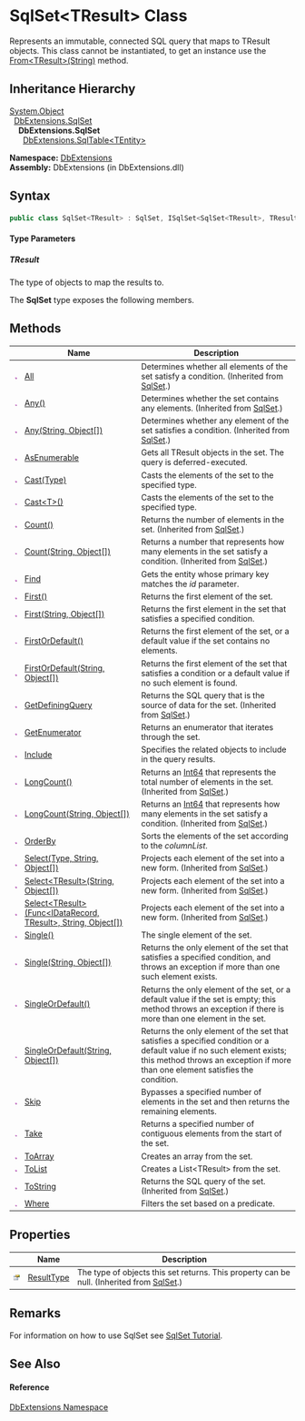 SqlSet&lt;TResult> Class
========================
Represents an immutable, connected SQL query that maps to TResult objects. This class cannot be instantiated, to get an instance use the [From&lt;TResult>(String)][1] method.


Inheritance Hierarchy
---------------------
[System.Object][2]  
  [DbExtensions.SqlSet][3]  
    **DbExtensions.SqlSet<TResult>**  
      [DbExtensions.SqlTable&lt;TEntity>][4]  

**Namespace:** [DbExtensions][5]  
**Assembly:** DbExtensions (in DbExtensions.dll)

Syntax
------

```csharp
public class SqlSet<TResult> : SqlSet, ISqlSet<SqlSet<TResult>, TResult>

```

#### Type Parameters

##### *TResult*
The type of objects to map the results to.

The **SqlSet<TResult>** type exposes the following members.


Methods
-------

                 | Name                                                                      | Description                                                                                                                                                                                              
---------------- | ------------------------------------------------------------------------- | -------------------------------------------------------------------------------------------------------------------------------------------------------------------------------------------------------- 
![Public method] | [All][6]                                                                  | Determines whether all elements of the set satisfy a condition. (Inherited from [SqlSet][3].)                                                                                                            
![Public method] | [Any()][7]                                                                | Determines whether the set contains any elements. (Inherited from [SqlSet][3].)                                                                                                                          
![Public method] | [Any(String, Object[])][8]                                                | Determines whether any element of the set satisfies a condition. (Inherited from [SqlSet][3].)                                                                                                           
![Public method] | [AsEnumerable][9]                                                         | Gets all TResult objects in the set. The query is deferred-executed.                                                                                                                                     
![Public method] | [Cast(Type)][10]                                                          | Casts the elements of the set to the specified type.                                                                                                                                                     
![Public method] | [Cast&lt;T>()][11]                                                        | Casts the elements of the set to the specified type.                                                                                                                                                     
![Public method] | [Count()][12]                                                             | Returns the number of elements in the set. (Inherited from [SqlSet][3].)                                                                                                                                 
![Public method] | [Count(String, Object[])][13]                                             | Returns a number that represents how many elements in the set satisfy a condition. (Inherited from [SqlSet][3].)                                                                                         
![Public method] | [Find][14]                                                                | Gets the entity whose primary key matches the *id* parameter.                                                                                                                                            
![Public method] | [First()][15]                                                             | Returns the first element of the set.                                                                                                                                                                    
![Public method] | [First(String, Object[])][16]                                             | Returns the first element in the set that satisfies a specified condition.                                                                                                                               
![Public method] | [FirstOrDefault()][17]                                                    | Returns the first element of the set, or a default value if the set contains no elements.                                                                                                                
![Public method] | [FirstOrDefault(String, Object[])][18]                                    | Returns the first element of the set that satisfies a condition or a default value if no such element is found.                                                                                          
![Public method] | [GetDefiningQuery][19]                                                    | Returns the SQL query that is the source of data for the set. (Inherited from [SqlSet][3].)                                                                                                              
![Public method] | [GetEnumerator][20]                                                       | Returns an enumerator that iterates through the set.                                                                                                                                                     
![Public method] | [Include][21]                                                             | Specifies the related objects to include in the query results.                                                                                                                                           
![Public method] | [LongCount()][22]                                                         | Returns an [Int64][23] that represents the total number of elements in the set. (Inherited from [SqlSet][3].)                                                                                            
![Public method] | [LongCount(String, Object[])][24]                                         | Returns an [Int64][23] that represents how many elements in the set satisfy a condition. (Inherited from [SqlSet][3].)                                                                                   
![Public method] | [OrderBy][25]                                                             | Sorts the elements of the set according to the *columnList*.                                                                                                                                             
![Public method] | [Select(Type, String, Object[])][26]                                      | Projects each element of the set into a new form. (Inherited from [SqlSet][3].)                                                                                                                          
![Public method] | [Select&lt;TResult>(String, Object[])][27]                                | Projects each element of the set into a new form. (Inherited from [SqlSet][3].)                                                                                                                          
![Public method] | [Select&lt;TResult>(Func&lt;IDataRecord, TResult>, String, Object[])][28] | Projects each element of the set into a new form. (Inherited from [SqlSet][3].)                                                                                                                          
![Public method] | [Single()][29]                                                            | The single element of the set.                                                                                                                                                                           
![Public method] | [Single(String, Object[])][30]                                            | Returns the only element of the set that satisfies a specified condition, and throws an exception if more than one such element exists.                                                                  
![Public method] | [SingleOrDefault()][31]                                                   | Returns the only element of the set, or a default value if the set is empty; this method throws an exception if there is more than one element in the set.                                               
![Public method] | [SingleOrDefault(String, Object[])][32]                                   | Returns the only element of the set that satisfies a specified condition or a default value if no such element exists; this method throws an exception if more than one element satisfies the condition. 
![Public method] | [Skip][33]                                                                | Bypasses a specified number of elements in the set and then returns the remaining elements.                                                                                                              
![Public method] | [Take][34]                                                                | Returns a specified number of contiguous elements from the start of the set.                                                                                                                             
![Public method] | [ToArray][35]                                                             | Creates an array from the set.                                                                                                                                                                           
![Public method] | [ToList][36]                                                              | Creates a List&lt;TResult> from the set.                                                                                                                                                                 
![Public method] | [ToString][37]                                                            | Returns the SQL query of the set. (Inherited from [SqlSet][3].)                                                                                                                                          
![Public method] | [Where][38]                                                               | Filters the set based on a predicate.                                                                                                                                                                    


Properties
----------

                   | Name             | Description                                                                                    
------------------ | ---------------- | ---------------------------------------------------------------------------------------------- 
![Public property] | [ResultType][39] | The type of objects this set returns. This property can be null. (Inherited from [SqlSet][3].) 


Remarks
-------
For information on how to use SqlSet see [SqlSet Tutorial][40].

See Also
--------

#### Reference
[DbExtensions Namespace][5]  

[1]: ../Database/From__1_2.md
[2]: http://msdn.microsoft.com/en-us/library/e5kfa45b
[3]: ../SqlSet/README.md
[4]: ../SqlTable_1/README.md
[5]: ../README.md
[6]: ../SqlSet/All.md
[7]: ../SqlSet/Any.md
[8]: ../SqlSet/Any_1.md
[9]: AsEnumerable.md
[10]: Cast.md
[11]: Cast__1.md
[12]: ../SqlSet/Count.md
[13]: ../SqlSet/Count_1.md
[14]: Find.md
[15]: First.md
[16]: First_1.md
[17]: FirstOrDefault.md
[18]: FirstOrDefault_1.md
[19]: ../SqlSet/GetDefiningQuery.md
[20]: GetEnumerator.md
[21]: Include.md
[22]: ../SqlSet/LongCount.md
[23]: http://msdn.microsoft.com/en-us/library/6yy583ek
[24]: ../SqlSet/LongCount_1.md
[25]: OrderBy.md
[26]: ../SqlSet/Select_1.md
[27]: ../SqlSet/Select__1_1.md
[28]: ../SqlSet/Select__1.md
[29]: Single.md
[30]: Single_1.md
[31]: SingleOrDefault.md
[32]: SingleOrDefault_1.md
[33]: Skip.md
[34]: Take.md
[35]: ToArray.md
[36]: ToList.md
[37]: ../SqlSet/ToString.md
[38]: Where.md
[39]: ../SqlSet/ResultType.md
[40]: http://maxtoroq.github.io/DbExtensions/docs/SqlSet.html
[Public method]: ../../_icons/pubmethod.gif "Public method"
[Public property]: ../../_icons/pubproperty.gif "Public property"